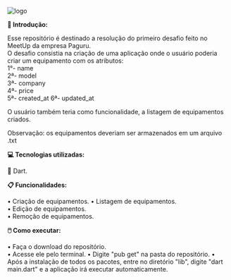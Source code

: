 ![logo](https://github.com/jaelsondev/paguru_challenge_dart/blob/master/src/assets/logo.svg)

**🔎 Introdução:** 
  
  Esse repositório é destinado a resolução do primeiro desafio feito no MeetUp da empresa Paguru.  
  O desafio consistia na criação de uma aplicação onde o usuário poderia criar um equipamento com os atributos:  
  1°- name  
  2ª- model  
  3ª- company  
  4ª- price  
  5ª- created_at
  6ª- updated_at
  
  O usuário também teria como funcionalidade, a listagem de equipamentos criados. 
    
  Observação: os equipamentos deveriam ser armazenados em um arquivo .txt
  
**💻 Tecnologias utilizadas:**  
  
  🎯 Dart.
    
**📋 Funcionalidades:**  

  • Criação de equipamentos. 
  • Listagem de equipamentos.  
  • Edição de equipamentos.  
  • Remoção de equipamentos.
  
**🖱️ Como executar:**    
  
  • Faça o download do repositório.  
  • Acesse ele pelo terminal.
  • Digite "pub get" na pasta do repositório.
  • Após a instalação de todos os pacotes, entre no diretório "lib", digite "dart main.dart" e a aplicação irá executar automaticamente.